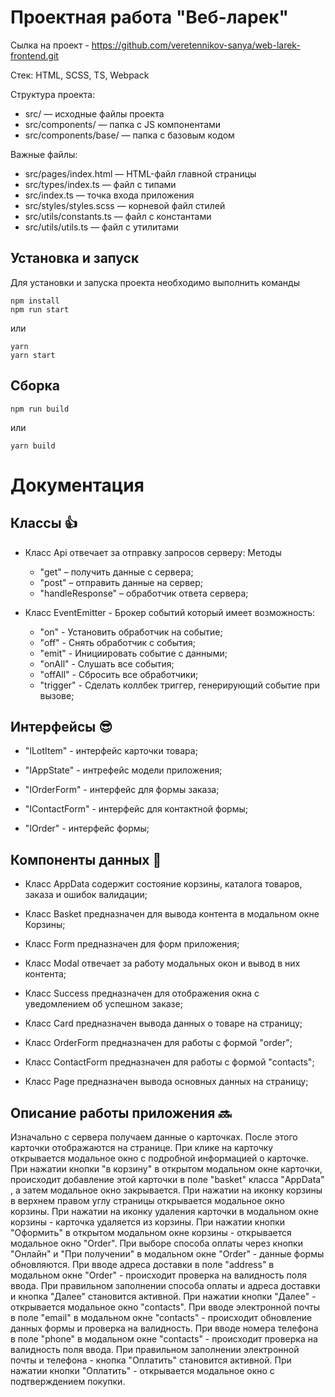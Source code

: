 # Проектная работа "Веб-ларек"

Сылка на проект - https://github.com/veretennikov-sanya/web-larek-frontend.git

Стек: HTML, SCSS, TS, Webpack

Структура проекта:
- src/ — исходные файлы проекта
- src/components/ — папка с JS компонентами
- src/components/base/ — папка с базовым кодом

Важные файлы:
- src/pages/index.html — HTML-файл главной страницы
- src/types/index.ts — файл с типами
- src/index.ts — точка входа приложения
- src/styles/styles.scss — корневой файл стилей
- src/utils/constants.ts — файл с константами
- src/utils/utils.ts — файл с утилитами

## Установка и запуск
Для установки и запуска проекта необходимо выполнить команды

```
npm install
npm run start
```

или

```
yarn
yarn start
```
## Сборка

```
npm run build
```

или

```
yarn build
```

# Документация

## Классы 👍

- Класс Api отвечает за отправку запросов серверу:
   Методы
    - "get" – получить данные с сервера;
    - "post" – отправить данные на сервер;
    - "handleResponse" – обработчик ответа сервера;

- Класс EventEmitter - Брокер событий который имеет возможность:
  - "on" - Установить обработчик на событие;
  - "off" - Снять обработчик с события;
  - "emit" - Инициировать событие с данными;
  - "onAll" - Слушать все события;
  - "offAll" - Сбросить все обработчики;
  - "trigger" - Сделать коллбек триггер, генерирующий событие при вызове;


## Интерфейсы 😎

- "ILotItem" - интерфейс карточки товара;

- "IAppState" - интрефейс модели приложения;

- "IOrderForm" - интерфейс для формы заказа;

- "IContactForm" - интерфейс для контактной формы;

- "IOrder" - интерфейс формы;


## Компоненты данных 👐

- Класс AppData содержит состояние корзины, каталога товаров, заказа и ошибок валидации;

- Класс Basket предназначен для вывода контента в модальном окне Корзины;

- Класс Form предназначен для форм приложения;

- Класс Modal отвечает за работу модальных окон и вывод в них контента;

- Класс Success предназначен для отображения окна с уведомлением об успешном заказе;

- Класс Card предназначен вывода данных о товаре на страницу;

- Класс OrderForm предназначен для работы с формой "order";

- Класс ContactForm предназначен для работы с формой "contacts";

- Класс Page предназначен вывода основных данных на страницу;


## Описание работы приложения 🔜

Изначально с сервера получаем данные о карточках. После этого карточки отображаются на странице.
При клике на карточку открывается модальное окно с подробной информацией о карточке.
При нажатии кнопки "в корзину" в открытом модальном окне карточки, происходит добавление этой карточки в поле "basket" класса "AppData" , а затем модальное окно закрывается.
При нажатии на иконку корзины в верхнем правом углу страницы открывается модальное окно корзины.
При нажатии на иконку удаления карточки в модальном окне корзины - карточка удаляется из корзины.
При нажатии кнопки "Оформить" в открытом модальном окне корзины - открывается модальное окно "Order".
При выборе способа оплаты через кнопки "Онлайн" и "При получении" в модальном окне "Order" - данные формы обновляются.
При вводе адреса доставки в поле "address" в модальном окне "Order" - происходит проверка на валидность поля ввода.
При правильном заполнении способа оплаты и адреса доставки и кнопка "Далее" становится активной.
При нажатии кнопки "Далее" - открывается модальное окно "сontacts".
При вводе электронной почты в поле "email" в модальном окне "сontacts" - происходит обновление данных формы и проверка на валидность.
При вводе номера телефона в поле "phone" в модальном окне "сontacts" - происходит проверка на валидность поля ввода.
При правильном заполнении электронной почты и телефона - кнопка "Оплатить" становится активной.
При нажатии кнопки "Оплатить" - открывается модальное окно с подтверждением покупки.